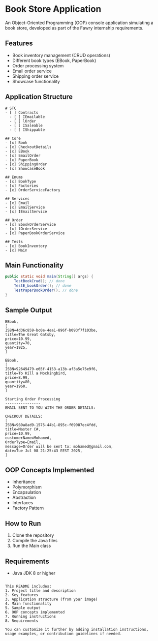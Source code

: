 
# Book Store Application

An Object-Oriented Programming (OOP) console application simulating a book store, developed as part of the Fawry internship requirements.

## Features

- Book inventory management (CRUD operations)
- Different book types (EBook, PaperBook)
- Order processing system
- Email order service
- Shipping order service
- Showcase functionality

## Application Structure

```
# STC
- [ ] Contracts  
  - [ ] IEmailable  
  - [ ] lOrder  
  - [ ] ISaleable  
  - [ ] IShippable  

## Core
- [x] Book  
- [x] CheckoutDetails  
- [x] EBook  
- [x] EmailOrder  
- [x] PaperBook  
- [x] ShippingOrder  
- [x] ShowcaseBook  

## Enums
- [x] BookType  
- [x] Factories  
- [x] OrderServiceFactory  

## Services
- [x] Email  
- [x] EmailService  
- [x] IEmailService  

## Order
- [x] EbookOrderService  
- [x] lOrderService  
- [x] PaperBookOrderService  

## Tests
- [x] BookInventory  
- [x] Main
```

## Main Functionality

```java
public static void main(String[] args) {
    TestBookCrud(); // done
    TestE_bookOrder(); // done
    TestPaperBookOrder(); // done
}
```

## Sample Output

```
EBook,
[
ISBN=4d36c859-bc0e-4ea1-896f-b093f7f103be,
title=The Great Gatsby,
price=10.99,
quantity=70,
year=1925,
]

EBook,
[
ISBN=92649479-e65f-4153-a13b-af3a5e75e9f6,
title=To Kill a Mockingbird,
price=8.99,
quantity=80,
year=1960,
]

Starting Order Processing
----------------
EMAIL SENT TO YOU WITH THE ORDER DETAILS:

CHECKOUT DETAILS:
[
ISBN=960a8ad9-1575-44b1-895c-f69087ec4fdd,
title=Master C#,
price=10.99,
customerName=Mohamed,
OrderType=Email,
message=Order will be sent to: mohamed@gmail.com,
date=Tue Jul 08 21:25:43 EEST 2025,
]
```

## OOP Concepts Implemented

- Inheritance
- Polymorphism
- Encapsulation
- Abstraction
- Interfaces
- Factory Pattern

## How to Run

1. Clone the repository
2. Compile the Java files
3. Run the Main class

## Requirements

- Java JDK 8 or higher
```

This README includes:
1. Project title and description
2. Key features
3. Application structure (from your image)
4. Main functionality
5. Sample output
6. OOP concepts implemented
7. Running instructions
8. Requirements

You can customize it further by adding installation instructions, usage examples, or contribution guidelines if needed.
